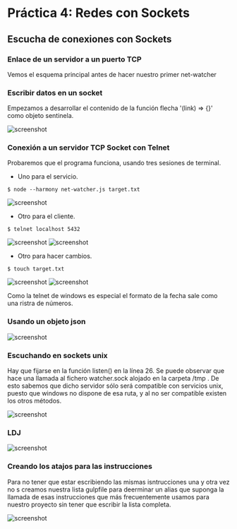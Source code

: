 # Práctica 4: Redes con Sockets

## Escucha de conexiones con Sockets
### Enlace de un servidor a un puerto TCP
Vemos el esquema principal antes de hacer nuestro primer net-watcher

### Escribir datos en un socket
Empezamos a desarrollar el contenido de la función flecha '(link) => {}' como objeto sentinela.

![screenshot](https://i.gyazo.com/e70e4beb002129dc33a49ad3a0332acb.png)

### Conexión a un servidor TCP Socket con Telnet
Probaremos que el programa funciona, usando tres sesiones de terminal.
* Uno para el servicio.
```console
$ node --harmony net-watcher.js target.txt
```
![screenshot](https://i.gyazo.com/0f2953f57b2e7133f115420245c98be2.png)
* Otro para el cliente.
```console
$ telnet localhost 5432
```
![screenshot](https://i.imgur.com/J4ikLoV.png)
![screenshot](https://i.gyazo.com/80f3b1c943e523970a4ea9e68686bd48.png)

* Otro para hacer cambios.
```console
$ touch target.txt
```
![screenshot](https://i.gyazo.com/d1d7a97eed00e612f43110c49aa35e79.png)
![screenshot](https://i.gyazo.com/fc72a87a525b45396773ba73c59baa38.png)

Como la telnet de windows es especial el formato de la fecha sale como una ristra de números.

### Usando un objeto json
![screenshot](https://i.gyazo.com/f18a1faf2c2032aab82a9fa2a31e8f81.png)

### Escuchando en sockets unix
Hay que fijarse en la función listen() en la línea 26. Se puede observar que hace una llamada al fichero watcher.sock alojado en la carpeta /tmp . De esto sabemos que dicho servidor sólo será compatible con servicios unix, puesto que windows no dispone de esa ruta, y al no ser compatible existen los otros métodos.

![screenshot](https://i.gyazo.com/7f22ffa0aabd6bcaedf6e01644cd2e1e.png)

### LDJ
![screenshot](https://i.gyazo.com/50304b72f0b02766328b793919032363.png)

### Creando los atajos para las instrucciones
Para no tener que estar escribiendo las mismas isntrucciones una y otra vez no s creamos nuestra lista gulpfile para deerminar un alias que suponga la llamada de esas instrucciones que más frecuentemente usamos para nuestro proyecto sin tener que escribir la lista completa.

![screenshot](https://i.gyazo.com/709e9ebf8fe70e990805c29467faec57.png)


